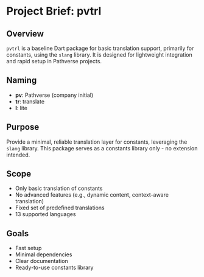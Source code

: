 # Project Brief: pvtrl

## Overview
`pvtrl` is a baseline Dart package for basic translation support, primarily for constants, using the `slang` library. It is designed for lightweight integration and rapid setup in Pathverse projects.

## Naming
- **pv**: Pathverse (company initial)
- **tr**: translate
- **l**: lite

## Purpose
Provide a minimal, reliable translation layer for constants, leveraging the `slang` library. This package serves as a constants library only - no extension intended.

## Scope
- Only basic translation of constants
- No advanced features (e.g., dynamic content, context-aware translation)
- Fixed set of predefined translations
- 13 supported languages

## Goals
- Fast setup
- Minimal dependencies
- Clear documentation
- Ready-to-use constants library

